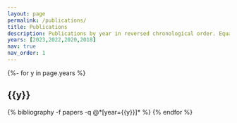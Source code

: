 ```yaml
---
layout: page
permalink: /publications/
title: Publications
description: Publications by year in reversed chronological order. Equal contribution indicated by *. Generated by jekyll-scholar.
years: [2023,2022,2020,2018]
nav: true
nav_order: 1
---
```

<!-- _pages/publications.md -->
<div class="publications">

{%- for y in page.years %}
  <h2 class="year">{{y}}</h2>
  {% bibliography -f papers -q @*[year={{y}}]* %}
{% endfor %}


</div>
